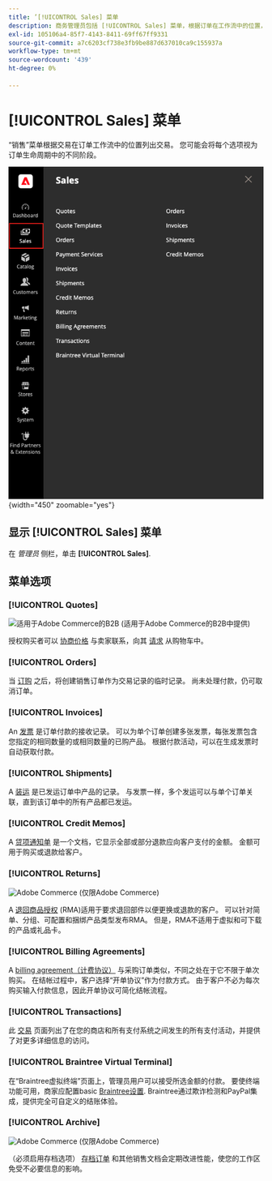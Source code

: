 ```yaml
---
title: ’[!UICONTROL Sales] 菜单
description: 商务管理员包括 [!UICONTROL Sales] 菜单，根据订单在工作流中的位置，提供对用于处理订单的工具的访问权限。
exl-id: 105106a4-85f7-4143-8411-69ff67ff9331
source-git-commit: a7c6203cf738e3fb9be887d637010ca9c155937a
workflow-type: tm+mt
source-wordcount: '439'
ht-degree: 0%

---
```


# [!UICONTROL Sales] 菜单

“销售”菜单根据交易在订单工作流中的位置列出交易。 您可能会将每个选项视为订单生命周期中的不同阶段。

![销售菜单](./assets/admin-menu-sales.png){width="450" zoomable="yes"}

## 显示 [!UICONTROL Sales] 菜单

在 _管理员_ 侧栏，单击 **[!UICONTROL Sales]**.

## 菜单选项

### [!UICONTROL Quotes]

![适用于Adobe Commerce的B2B](../assets/b2b.svg) (适用于Adobe Commerce的B2B中提供)

授权购买者可以 [协商价格](../b2b/quotes.md) 与卖家联系，向其 [请求](../b2b/quote-request.md) 从购物车中。

### [!UICONTROL Orders]

当 [订购](orders.md) 之后，将创建销售订单作为交易记录的临时记录。 尚未处理付款，仍可取消订单。

### [!UICONTROL Invoices]

An [发票](invoices.md) 是订单付款的接收记录。 可以为单个订单创建多张发票，每张发票包含您指定的相同数量的或相同数量的已购产品。 根据付款活动，可以在生成发票时自动获取付款。

### [!UICONTROL Shipments]

A [装运](shipments.md) 是已发运订单中产品的记录。 与发票一样，多个发运可以与单个订单关联，直到该订单中的所有产品都已发运。

### [!UICONTROL Credit Memos]

A [贷项通知单](credit-memos.md) 是一个文档，它显示全部或部分退款应向客户支付的金额。 金额可用于购买或退款给客户。

### [!UICONTROL Returns]

![Adobe Commerce](../assets/adobe-logo.svg) (仅限Adobe Commerce)

A [退回商品授权](returns.md) (RMA)适用于要求退回部件以便更换或退款的客户。 可以针对简单、分组、可配置和捆绑产品类型发布RMA。 但是，RMA不适用于虚拟和可下载的产品或礼品卡。

### [!UICONTROL Billing Agreements]

A [billing agreement（计费协议）](paypal-billing-agreements.md) 与采购订单类似，不同之处在于它不限于单次购买。 在结帐过程中，客户选择“开单协议”作为付款方式。 由于客户不必为每次购买输入付款信息，因此开单协议可简化结帐流程。

### [!UICONTROL Transactions]

此 [交易](transactions.md) 页面列出了在您的商店和所有支付系统之间发生的所有支付活动，并提供了对更多详细信息的访问。

### [!UICONTROL Braintree Virtual Terminal]

在“Braintree虚拟终端”页面上，管理员用户可以接受所选金额的付款。 要使终端功能可用，商家应配置basic [Braintree设置](braintree.md). Braintree通过欺诈检测和PayPal集成，提供完全可自定义的结账体验。

### [!UICONTROL Archive]

![Adobe Commerce](../assets/adobe-logo.svg) (仅限Adobe Commerce)

（必须启用存档选项） [存档订单](order-archive.md) 和其他销售文档会定期改进性能，使您的工作区免受不必要信息的影响。

